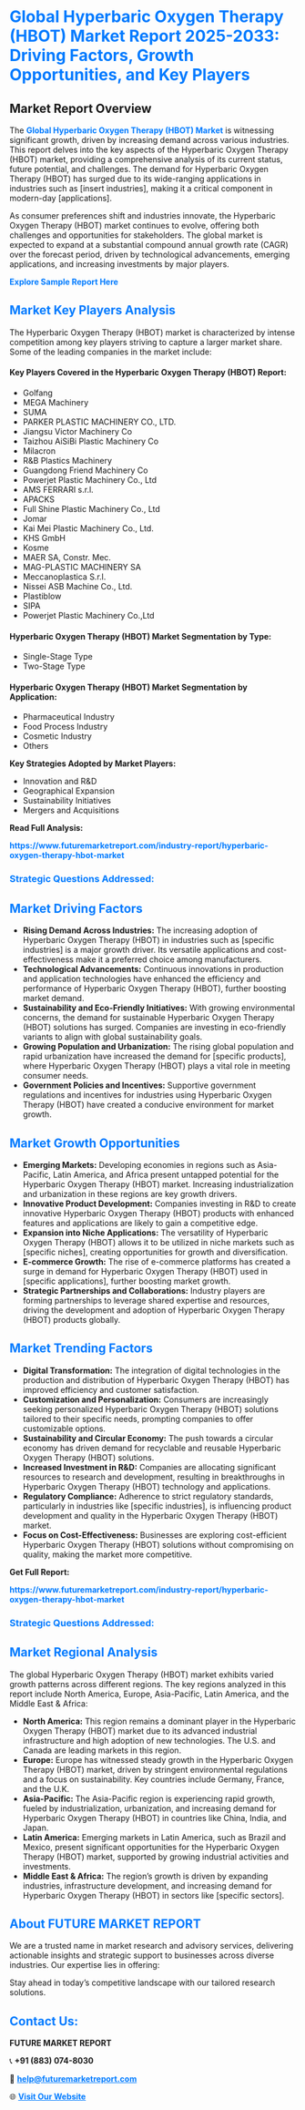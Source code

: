 <h1 style="color: #007BFF;">Global Hyperbaric Oxygen Therapy (HBOT) Market Report 2025-2033: Driving Factors, Growth Opportunities, and Key Players</h1>

<section id="overview">
<h2>Market Report Overview</h2>
<p>The <a href="https://www.futuremarketreport.com/industry-report/hyperbaric-oxygen-therapy-hbot-market" style="color: #007BFF; text-decoration: none;"><strong>Global Hyperbaric Oxygen Therapy (HBOT) Market</strong></a> is witnessing significant growth, driven by increasing demand across various industries. This report delves into the key aspects of the Hyperbaric Oxygen Therapy (HBOT) market, providing a comprehensive analysis of its current status, future potential, and challenges. The demand for Hyperbaric Oxygen Therapy (HBOT) has surged due to its wide-ranging applications in industries such as [insert industries], making it a critical component in modern-day [applications].</p>
<p>As consumer preferences shift and industries innovate, the Hyperbaric Oxygen Therapy (HBOT) market continues to evolve, offering both challenges and opportunities for stakeholders. The global market is expected to expand at a substantial compound annual growth rate (CAGR) over the forecast period, driven by technological advancements, emerging applications, and increasing investments by major players.</p>
</section>

<section id="overview">
<p><a href="https://www.futuremarketreport.com/request-sample/reportId=32993" style="color: #007BFF; text-decoration: none;"><strong>Explore Sample Report Here</strong></a></p>
</section>

<section id="key-players">
<h2 style="color: #007BFF;">Market Key Players Analysis</h2>
<p>The Hyperbaric Oxygen Therapy (HBOT) market is characterized by intense competition among key players striving to capture a larger market share. Some of the leading companies in the market include:</p>
<h4>Key Players Covered in the Hyperbaric Oxygen Therapy (HBOT) Report:</h4>
<ul><li>Golfang</li><li>MEGA Machinery</li><li>SUMA</li><li>PARKER PLASTIC MACHINERY CO., LTD.</li><li>Jiangsu Victor Machinery Co</li><li>Taizhou AiSiBi Plastic Machinery Co</li><li>Milacron</li><li>R&amp;B Plastics Machinery</li><li>Guangdong Friend Machinery Co</li><li>Powerjet Plastic Machinery Co., Ltd</li><li>AMS FERRARI s.r.l.</li><li>APACKS</li><li>Full Shine Plastic Machinery Co., Ltd</li><li>Jomar</li><li>Kai Mei Plastic Machinery Co., Ltd.</li><li>KHS GmbH</li><li>Kosme</li><li>MAER SA, Constr. Mec.</li><li>MAG-PLASTIC MACHINERY SA</li><li>Meccanoplastica S.r.l.</li><li>Nissei ASB Machine Co., Ltd.</li><li>Plastiblow</li><li>SIPA</li><li>Powerjet Plastic Machinery Co.,Ltd</li></ul>
<h4>Hyperbaric Oxygen Therapy (HBOT) Market Segmentation by Type:</h4>
<ul><li>Single-Stage Type</li><li>Two-Stage Type</li></ul>

<h4>Hyperbaric Oxygen Therapy (HBOT) Market Segmentation by Application:</h4>
<ul><li>Pharmaceutical Industry</li><li>Food Process Industry</li><li>Cosmetic Industry</li><li>Others</li></ul>
<p><strong>Key Strategies Adopted by Market Players:</strong></p>
<ul>
<li>Innovation and R&D</li>
<li>Geographical Expansion</li>
<li>Sustainability Initiatives</li>
<li>Mergers and Acquisitions</li>
</ul>
</section>

<section>
<p><strong>Read Full Analysis: </strong></p><a href="https://www.futuremarketreport.com/industry-report/hyperbaric-oxygen-therapy-hbot-market" style="color: #007BFF; text-decoration: none;"><strong>https://www.futuremarketreport.com/industry-report/hyperbaric-oxygen-therapy-hbot-market</strong></a>
<h3 style="color: #007BFF;">Strategic Questions Addressed:</h3>
</section>

<section id="driving-factors">
<h2 style="color: #007BFF;">Market Driving Factors</h2>
<ul>
<li><strong>Rising Demand Across Industries:</strong> The increasing adoption of Hyperbaric Oxygen Therapy (HBOT) in industries such as [specific industries] is a major growth driver. Its versatile applications and cost-effectiveness make it a preferred choice among manufacturers.</li>
<li><strong>Technological Advancements:</strong> Continuous innovations in production and application technologies have enhanced the efficiency and performance of Hyperbaric Oxygen Therapy (HBOT), further boosting market demand.</li>
<li><strong>Sustainability and Eco-Friendly Initiatives:</strong> With growing environmental concerns, the demand for sustainable Hyperbaric Oxygen Therapy (HBOT) solutions has surged. Companies are investing in eco-friendly variants to align with global sustainability goals.</li>
<li><strong>Growing Population and Urbanization:</strong> The rising global population and rapid urbanization have increased the demand for [specific products], where Hyperbaric Oxygen Therapy (HBOT) plays a vital role in meeting consumer needs.</li>
<li><strong>Government Policies and Incentives:</strong> Supportive government regulations and incentives for industries using Hyperbaric Oxygen Therapy (HBOT) have created a conducive environment for market growth.</li>
</ul>
</section>

<section id="growth-opportunities">
<h2 style="color: #007BFF;">Market Growth Opportunities</h2>
<ul>
<li><strong>Emerging Markets:</strong> Developing economies in regions such as Asia-Pacific, Latin America, and Africa present untapped potential for the Hyperbaric Oxygen Therapy (HBOT) market. Increasing industrialization and urbanization in these regions are key growth drivers.</li>
<li><strong>Innovative Product Development:</strong> Companies investing in R&D to create innovative Hyperbaric Oxygen Therapy (HBOT) products with enhanced features and applications are likely to gain a competitive edge.</li>
<li><strong>Expansion into Niche Applications:</strong> The versatility of Hyperbaric Oxygen Therapy (HBOT) allows it to be utilized in niche markets such as [specific niches], creating opportunities for growth and diversification.</li>
<li><strong>E-commerce Growth:</strong> The rise of e-commerce platforms has created a surge in demand for Hyperbaric Oxygen Therapy (HBOT) used in [specific applications], further boosting market growth.</li>
<li><strong>Strategic Partnerships and Collaborations:</strong> Industry players are forming partnerships to leverage shared expertise and resources, driving the development and adoption of Hyperbaric Oxygen Therapy (HBOT) products globally.</li>
</ul>
</section>

<section id="trending-factors">
<h2 style="color: #007BFF;">Market Trending Factors</h2>
<ul>
<li><strong>Digital Transformation:</strong> The integration of digital technologies in the production and distribution of Hyperbaric Oxygen Therapy (HBOT) has improved efficiency and customer satisfaction.</li>
<li><strong>Customization and Personalization:</strong> Consumers are increasingly seeking personalized Hyperbaric Oxygen Therapy (HBOT) solutions tailored to their specific needs, prompting companies to offer customizable options.</li>
<li><strong>Sustainability and Circular Economy:</strong> The push towards a circular economy has driven demand for recyclable and reusable Hyperbaric Oxygen Therapy (HBOT) solutions.</li>
<li><strong>Increased Investment in R&D:</strong> Companies are allocating significant resources to research and development, resulting in breakthroughs in Hyperbaric Oxygen Therapy (HBOT) technology and applications.</li>
<li><strong>Regulatory Compliance:</strong> Adherence to strict regulatory standards, particularly in industries like [specific industries], is influencing product development and quality in the Hyperbaric Oxygen Therapy (HBOT) market.</li>
<li><strong>Focus on Cost-Effectiveness:</strong> Businesses are exploring cost-efficient Hyperbaric Oxygen Therapy (HBOT) solutions without compromising on quality, making the market more competitive.</li>
</ul>
</section>

<section>
<p><strong>Get Full Report: </strong></p><a href="https://www.futuremarketreport.com/industry-report/hyperbaric-oxygen-therapy-hbot-market" style="color: #007BFF; text-decoration: none;"><strong>https://www.futuremarketreport.com/industry-report/hyperbaric-oxygen-therapy-hbot-market</strong></a>
<h3 style="color: #007BFF;">Strategic Questions Addressed:</h3>
</section>


<section id="regional-analysis">
<h2 style="color: #007BFF;">Market Regional Analysis</h2>
<p>The global Hyperbaric Oxygen Therapy (HBOT) market exhibits varied growth patterns across different regions. The key regions analyzed in this report include North America, Europe, Asia-Pacific, Latin America, and the Middle East & Africa:</p>
<ul>
<li><strong>North America:</strong> This region remains a dominant player in the Hyperbaric Oxygen Therapy (HBOT) market due to its advanced industrial infrastructure and high adoption of new technologies. The U.S. and Canada are leading markets in this region.</li>
<li><strong>Europe:</strong> Europe has witnessed steady growth in the Hyperbaric Oxygen Therapy (HBOT) market, driven by stringent environmental regulations and a focus on sustainability. Key countries include Germany, France, and the U.K.</li>
<li><strong>Asia-Pacific:</strong> The Asia-Pacific region is experiencing rapid growth, fueled by industrialization, urbanization, and increasing demand for Hyperbaric Oxygen Therapy (HBOT) in countries like China, India, and Japan.</li>
<li><strong>Latin America:</strong> Emerging markets in Latin America, such as Brazil and Mexico, present significant opportunities for the Hyperbaric Oxygen Therapy (HBOT) market, supported by growing industrial activities and investments.</li>
<li><strong>Middle East & Africa:</strong> The region’s growth is driven by expanding industries, infrastructure development, and increasing demand for Hyperbaric Oxygen Therapy (HBOT) in sectors like [specific sectors].</li>
</ul>
</section>

<footer>
<h2 style="color: #007BFF;">About FUTURE MARKET REPORT</h2>
<p>We are a trusted name in market research and advisory services, delivering actionable insights and strategic support to businesses across diverse industries. Our expertise lies in offering:</p>

<p>Stay ahead in today’s competitive landscape with our tailored research solutions.</p>

<h2 style="color: #007BFF;">Contact Us:</h2>
<p><strong>FUTURE MARKET REPORT</strong></p>
<p>📞 <strong>+91 (883) 074-8030</strong></p>
<p>📧 <strong><a href="mailto:help@futuremarketreport.com" style="color: #007BFF;">help@futuremarketreport.com</a></strong></p>
<p>🌐 <strong><a href="https://www.futuremarketreport.com/" style="color: #007BFF;">Visit Our Website</a></strong></p>
</footer>
